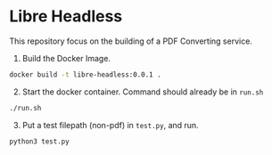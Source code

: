 # Libre Headless

This repository focus on the building of a PDF Converting service. 

1. Build the Docker Image.
```bash
docker build -t libre-headless:0.0.1 .
```

2. Start the docker container. Command should already be in `run.sh`
```bash
./run.sh
```

3. Put a test filepath (non-pdf) in `test.py`, and run.
```bash
python3 test.py
``` 
